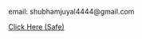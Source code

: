<p>email: shubhamjuyal4444@gmail.com</p>
<p><a href="https://ssshubhamj.vercel.app/" target="_blank">Click Here (Safe)</a></p>
